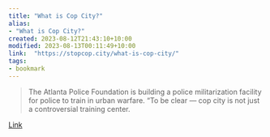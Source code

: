 ```yaml
---
title: "What is Cop City?"
alias:
- "What is Cop City?"
created: 2023-08-12T21:43:10+10:00
modified: 2023-08-13T00:11:49+10:00
link:  "https://stopcop.city/what-is-cop-city/"
tags:
- bookmark
---
```


> The Atlanta Police Foundation is building a police militarization facility for police to train in urban warfare. “To be clear — cop city is not just a controversial training center.

[Link](https://stopcop.city/what-is-cop-city/)